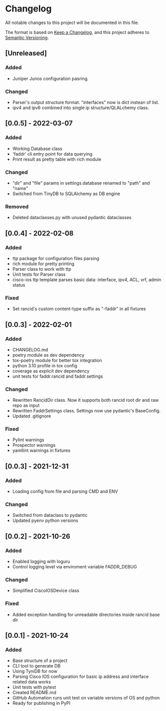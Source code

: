 # Changelog

All notable changes to this project will be documented in this file.

The format is based on [Keep a Changelog](https://keepachangelog.com/en/1.0.0/),
and this project adheres to [Semantic Versioning](https://semver.org/spec/v2.0.0.html).

## [Unreleased]

### Added

- Juniper Junos configuration pasring.

### Changed

- Parser's output structure format. "interfaces" now is dict instean of list.
- ipv4 and ipv6 combined into single ip structure/QLALchemy class.

## [0.0.5] - 2022-03-07

### Added

- Working Database class
- 'faddr' cli entry point for data querying
- Print result as pretty table with rich module

### Changed

- "dir" and "file" params in settings.database renamed to "path" and "name"
- Switched from TinyDB to SQLAlchemy as DB engine

### Removed

- Deleted dataclasses.py with unused pydantic dataclasses

## [0.0.4] - 2022-02-08

### Added

- ttp package for configuration files parsing
- rich module for pretty printing
- Parser class to work with ttp
- Unit tests for Parser class
- cisco-ios ttp template parses basic data: interface, ipv4, ACL, vrf, admin status

### Fixed

- Set rancid's custom content-type suffix as "-faddr" in all fixtures

## [0.0.3] - 2022-02-01

### Added

- CHANGELOG.md
- poetry module as dev dependency
- tox-poetry module for better tox integration
- python 3.10 profile in tox config
- coverage as explicit dev dependency
- unit tests for faddr.rancid and faddr.settings

### Changed

- Rewritten RancidDir class. Now it supports both rancid root dir and raw repo as input
- Rewritten FaddrSettings class. Settings now use pydantic's BaseConfig.
- Updated .gitignore

### Fixed

- Pylint warnings
- Prospector warnings
- yamllint warnings in fixtures

## [0.0.3] - 2021-12-31

### Added

- Loading config from file and parsing CMD and ENV

### Changed

- Switched from dataclass to pydantic
- Updated pyenv python versions

## [0.0.2] - 2021-10-26

### Added

- Enabled logging with loguru
- Control logging level via enviroment variable FADDR_DEBUG

### Changed

- Simplified CiscoIOSDevice class

### Fixed

- Added exception handling for unreadable directories inside rancid base dir

## [0.0.1] - 2021-10-24

### Added

- Base structure of a project
- CLI tool to generate DB
- Using TyniDB for now
- Parsing Cisco IOS configuration for basic ip address and interface related data works
- Unit tests with pytest
- Created README.md
- GitHub Automation runs unit test on variable versions of OS and python
- Ready for publishing in PyPI
